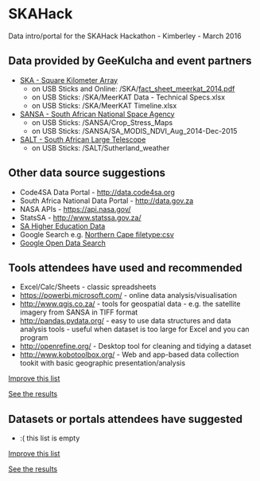 # SKAHack
Data intro/portal for the SKAHack Hackathon - Kimberley - March 2016

## Data provided by GeeKulcha and event partners

- [SKA - Square Kilometer Array](http://www.ska.ac.za/)
  - on USB Sticks and Online: /SKA/[fact_sheet_meerkat_2014.pdf](http://www.ska.ac.za/download/fact_sheet_meerkat_2014.pdf)
  - on USB Sticks: /SKA/MeerKAT Data - Technical Specs.xlsx
  - on USB Sticks: /SKA/MeerKAT Timeline.xlsx
- [SANSA - South African National Space Agency](http://www.sansa.org.za/)
  - on USB Sticks: /SANSA/Crop_Stress_Maps
  - on USB Sticks: /SANSA/SA_MODIS_NDVI_Aug_2014-Dec-2015
- [SALT - South African Large Telescope](http://www.salt.ac.za/)
  - on USB Sticks: /SALT/Sutherland_weather

## Other data source suggestions

- Code4SA Data Portal - http://data.code4sa.org
- South Africa National Data Portal - http://data.gov.za
- NASA APIs - https://api.nasa.gov/
- StatsSA - http://www.statssa.gov.za/
- [SA Higher Education Data](http://chet.org.za/data/sahe-open-data)
- Google Search e.g. [Northern Cape filetype:csv](https://www.google.co.za/webhp?sourceid=chrome-instant&ion=1&espv=2&ie=UTF-8#q=northern%20cape%20filetype%3Acsv)
- [Google Open Data Search](http://www.google.co.za/publicdata/explore?ds=z2m2be8qd7khci_&ctype=l&met_y=college#!ctype=l&strail=false&bcs=d&nselm=h&met_y=fet&scale_y=lin&ind_y=false&rdim=province&idim=province:Eastern+Cape:Foreign:Free+State:Gauteng:Limpopo:KwaZulu-Natal:Mpumalanga:North+West:Northern+Cape:Western+Cape&ifdim=province&hl=en_US&dl=en_US&ind=false)

## Tools attendees have used and recommended

- Excel/Calc/Sheets - classic spreadsheets
- https://powerbi.microsoft.com/ - online data analysis/visualisation
- http://www.qgis.co.za/ - tools for geospatial data - e.g. the satellite imagery from SANSA in TIFF format
- http://pandas.pydata.org/ - easy to use data structures and data analysis tools - useful when dataset is too large for Excel and you can program
- http://openrefine.org/ - Desktop tool for cleaning and tidying a dataset
- http://www.kobotoolbox.org/ - Web and app-based data collection tookit with basic geographic presentation/analysis

[Improve this list](http://goo.gl/forms/G79sDoBhrL)

[See the results](https://docs.google.com/spreadsheets/d/10ppyt2gusvgzWO5h6ImkbGdLOsKkECYY1lzJ5Dp0hks/edit?usp=sharing)

## Datasets or portals attendees have suggested

- :( this list is empty

[Improve this list](http://goo.gl/forms/NhwniDg5Eo)

[See the results](https://docs.google.com/spreadsheets/d/1Qn5kR5wIhyfUVS6I3FNh5jaPz1KGuvJTNq4ZF3G4zas/edit?usp=sharing)
